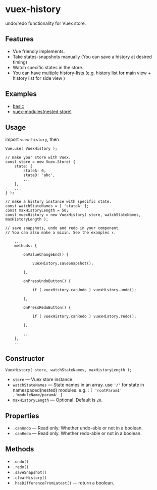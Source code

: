 # vuex-history

undo/redo functionality for Vuex store.

## Features

- Vue friendly implements.
- Take states-snapshots manually (You can save a history at desired timing)
- Watch specific states in the store.
- You can have multiple history-lists (e.g. history list for main view + history list for side view )


## Examples

- [basic](https://yomotsu.github.io/vuex-history/examples/basic.html)
- [vuex-modules(nested store)](https://yomotsu.github.io/vuex-history/examples/vuex-modules.html)

## Usage

import `vuex-history`, then

```
Vue.use( VuexHistory );

// make your store with Vuex.
const store = new Vuex.Store( {
	state: {
		stateA: 0,
		stateB: 'abc',
		...
	},
	...
} );

// make a history instance with specific state.
const watchStateNames = [ 'stateA' ];
const maxHistoryLength = 50;
const vuexHistory = new VuexHistory( store, watchStateNames, maxHistoryLength );

// save snapshots, undo and redo in your component
// You can also make a mixin. See the examples ↑.

	...
	methods: {

		onValueChangeEnd() {

			vuexHistory.saveSnapshot();

		},

		onPressUndoButton() {

			if ( vuexHistory.canUndo ) vuexHistory.undo();

		},

		onPressRedoButton() {

			if ( vuexHistory.canRedo ) vuexHistory.redo();

		},

		...
	},
	...
```

## Constructor

```
VuexHistory( store, watchStateNames, maxHistoryLength );
```

- `store` — Vuex store instance.
- `watchStateNames` — State names in an array. use `'/'` for state in namespaced(nested) modules.
  e.g. : `[ 'rootParam1' ,'moduleName/paramA' ]`
- `maxHistoryLength` — Optional. Default is `20`.

## Properties

- `.canUndo` — Read only. Whether undo-able or not in a boolean.
- `.canRedo` — Read only. Whether redo-able or not in a boolean.

## Methods

- `.undo()`
- `.redo()`
- `.saveSnapshot()`
- `.clearHistory()`
- `.hasDifferenceFromLatest()` — return a boolean.
